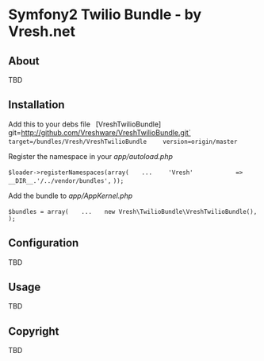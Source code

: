 Symfony2 Twilio Bundle - by Vresh.net
=====================================


About
-----

TBD

Installation
------------

Add this to your debs file
`
`[VreshTwilioBundle]`
`	git=http://github.com/Vreshware/VreshTwilioBundle.git`
`    target=/bundles/Vresh/VreshTwilioBundle`
`    version=origin/master`

Register the namespace in your *app/autoload.php*

`$loader->registerNamespaces(array(`
`	...`
`    'Vresh'            => __DIR__.'/../vendor/bundles',`
`));`


Add the bundle to *app/AppKernel.php*

`$bundles = array(`
`	...`
`	new Vresh\TwilioBundle\VreshTwilioBundle(),`
`);`


Configuration
-------------

TBD

Usage
-----

TBD


Copyright
---------

TBD
